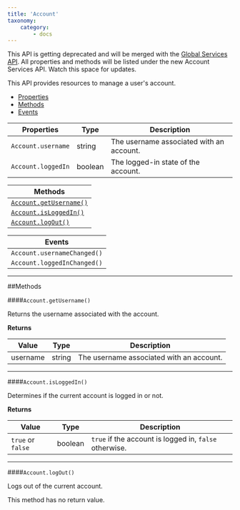 ```yaml
---
title: 'Account'
taxonomy:
    category:
        - docs
---
```




This API is getting deprecated and will be merged with the [Global Services API](../../api-reference/global-services). All properties and methods will be listed under the new Account Services API. Watch this space for updates. 

This API provides resources to manage a user's account. 

- [Properties](#properties)
- [Methods](#methods)
- [Events](#events)


| Properties <a id="properties"></a>         | Type   | Description |
| ------------------ | ------ | ----------- |
| `Account.username`   | string | The username associated with an account.|
| `Account.loggedIn`   | boolean | The logged-in state of the account.|


| Methods                                | 
| -------------------------------------- |
| [`Account.getUsername()`](#m1)                  |
| [`Account.isLoggedIn()`](#m2)                   |
| [`Account.logOut()`](#m3)                   |


| Events <a id="events"></a>                             |
| ---------------------------------- |
| `Account.usernameChanged()`          |
| `Account.loggedInChanged()`          |


---

##Methods <a id="methods"></a>

####`Account.getUsername()` <a id="m1"></a>

Returns the username associated with the account. 

**Returns**

| Value         | Type   | Description |
| ------------------ | ------ | ----------- |
| username | string | The username associated with an account.|

---

####`Account.isLoggedIn()` <a id="m2"></a>

Determines if the current account is logged in or not. 

**Returns**

| Value         | Type   | Description |
| ------------------ | ------ | ----------- |
| `true` or `false` | boolean | `true` if the account is logged in, `false` otherwise.|

---

####`Account.logOut()` <a id="m3"></a>

Logs out of the current account. 

This method has no return value. 
